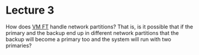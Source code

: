 # Lecture 3

How does [VM FT](vm-ft.pdf) handle network partitions?
That is, is it possible that if the primary and the backup end up in different network partitions
that the backup will become a primary too and the system will run with two primaries?
